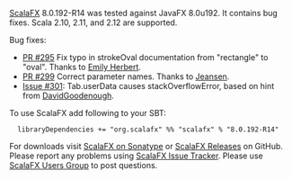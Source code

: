 [ScalaFX][1] 8.0.192-R14 was tested against JavaFX 8.0u192. It contains bug fixes.
Scala 2.10, 2.11, and 2.12 are supported.

Bug fixes:

* [PR #295][295] Fix typo in strokeOval documentation from "rectangle" to "oval". 
  Thanks to [Emily Herbert](https://github.com/emilyaherbert).
* [PR #299][299] Correct parameter names. Thanks to [Jeansen](https://github.com/Jeansen).
* [Issue #301][301]: Tab.userData causes stackOverflowError, 
  based on hint from [DavidGoodenough](https://github.com/DavidGoodenough).


To use ScalaFX add following to your SBT:

      libraryDependencies += "org.scalafx" %% "scalafx" % "8.0.192-R14"

For downloads visit [ScalaFX on Sonatype][2] or [ScalaFX Releases][3] on GitHub. 
Please report any problems using [ScalaFX Issue Tracker][4]. 
Please use [ScalaFX Users Group][5] to post questions. 

[1]: http://scalafx.org
[2]: http://search.maven.org/#search&#124;ga&#124;1&#124;scalafx
[3]: https://github.com/scalafx/scalafx/releases
[4]: https://github.com/scalafx/scalafx/issues
[5]: https://groups.google.com/forum/#!forum/scalafx-users

[295]: https://github.com/scalafx/scalafx/pull/295
[299]: https://github.com/scalafx/scalafx/pull/299

[301]: https://github.com/scalafx/scalafx/issues/301
